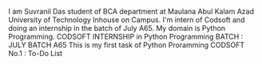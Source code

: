 I am Suvranil Das student of BCA department at Maulana Abul Kalam Azad University of Technology Inhouse on Campus. I'm intern of Codsoft and doing an internship in the batch of July A65. My domain is Python Programming. 
CODSOFT INTERNSHIP in Python Programming
BATCH : JULY BATCH A65
This is my first task of Python Proramming
CODSOFT  No.1 : To-Do List

